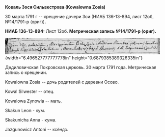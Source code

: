 **Коваль Зося Сильвестрова (Kowalowna Zosia)**

30 марта 1791 г -- крещение дочери Зои (НИАБ 136-13-894, лист 12об,
№14/1791-р (ориг)).

**НИАБ 136-13-894:** Лист 12об. **Метрическая запись №14/1791-р
(ориг).**

![](./media/2daf4143d6666f79271734a591e5142551ca496d.png){width="6.496527777777778in"
height="0.6879385389326335in"}

Дедиловичская Покровская церковь. 30 марта 1791 года. Метрическая запись
о крещении.

Kowalowna Zosia -- дочь родителей с деревни Осово.

Kowal Silwester -- отец.

Kowalowa Zynowia -- мать.

Skakun Leon - кум.

Skakunicha Anna - кума.

Jazgunowicz Antoni -- ксёндз.
